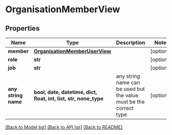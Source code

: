 # OrganisationMemberView


## Properties
Name | Type | Description | Notes
------------ | ------------- | ------------- | -------------
**member** | [**OrganisationMemberUserView**](OrganisationMemberUserView.md) |  | [optional] 
**role** | **str** |  | [optional] 
**job** | **str** |  | [optional] 
**any string name** | **bool, date, datetime, dict, float, int, list, str, none_type** | any string name can be used but the value must be the correct type | [optional]

[[Back to Model list]](../README.md#documentation-for-models) [[Back to API list]](../README.md#documentation-for-api-endpoints) [[Back to README]](../README.md)



